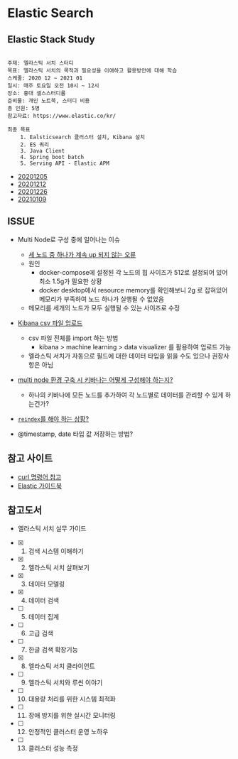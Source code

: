# Elastic Search

## Elastic Stack Study

```text

주제: 엘라스틱 서치 스터디
목표: 엘라스틱 서치의 목적과 필요성을 이애하고 활용방안에 대해 학습
스케줄: 2020 12 ~ 2021 01
일시: 매주 토요일 오전 10시 ~ 12시
장소: 홍대 셀스스터디룸
준비물: 개인 노트북, 스터디 비용
총 인원: 5명
참고자료: https://www.elastic.co/kr/

최종 목표
    1. Ealsticsearch 클러스터 설치, Kibana 설치
    2. ES 쿼리
    3. Java Client
    4. Spring boot batch
    5. Serving API - Elastic APM
```

- [20201205](/docs/20201205.md)
- [20201212](/docs/20201212.md)
- [20201226](/docs/20201226.md)
- [20210109](/docs/20210109.md)

## ISSUE

- Multi Node로 구성 중에 일어나는 이슈
    - [세 노드 중 하나가 계속 up 되지 않는 오류](/issue/errlog/elastic-err.log)
    - 원인
        - docker-compose에 설정된 각 노드의 힙 사이즈가 512로 설정되어 있어 최소 1.5g가 필요한 상황
        - docker desktop에서 resource memory를 확인해보니 2g 로 잡혀있어 메모리가 부족하여 노드 하나가 실행될 수 없었음
    - 메모리를 세개의 노드가 모두 실행될 수 있는 사이즈로 수정

- [Kibana csv 파일 업로드](https://www.elastic.co/kr/blog/importing-csv-and-log-data-into-elasticsearch-with-file-data-visualizer)
    - csv 파일 전체를 import 하는 방법
        - kibana > machine learning > data visualizer 를 활용하여 업로드 가능
    - 엘라스틱 서치가 자동으로 필드에 대한 데이터 타입을 읽을 수도 있으나 권장사항은 아님

- [multi node 환경 구축 시 키바나는 어떻게 구성해야 하는지?](https://www.elastic.co/guide/en/kibana/current/production.html#high-availability)
    - 하나의 키바나에 모든 노드를 추가하여 각 노드별로 데이터를 관리할 수 있게 하는건가?

- [`reindex`를 해야 하는 상황?](/docs/learn/ReIndexAPI활용.md)

- @timestamp, date 타입 값 저장하는 방법?

## 참고 사이트
- [curl 명령어 참고](https://www.lesstif.com/software-architect/curl-http-get-post-rest-api-14745703.html)
- [Elastic 가이드북](https://esbook.kimjmin.net/)

## 참고도서
- 엘라스틱 서치 실무 가이드
- [x] 01. 검색 시스템 이해하기
- [x] 02. 엘라스틱 서치 살펴보기
- [x] 03. 데이터 모델링
- [x] 04. 데이터 검색
- [ ] 05. 데이터 집계
- [ ] 06. 고급 검색
- [ ] 07. 한글 검색 확장기능
- [x] 08. 엘라스틱 서치 클라이언트
- [ ] 09. 엘라스틱 서치와 루씬 이야기
- [ ] 10. 대용량 처리를 위한 시스템 최적화
- [ ] 11. 장애 방지를 위한 실시간 모니터링
- [ ] 12. 안정적인 클러스터 운영 노하우
- [ ] 13. 클러스터 성능 측정
